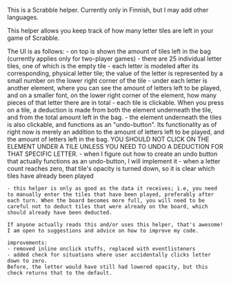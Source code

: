This is a Scrabble helper. Currently only in Finnish, but I may add other languages.

This helper allows you keep track of how many letter tiles are left in your game of Scrabble.

The UI is as follows:
    - on top is shown the amount of tiles left in the bag (currently applies only for two-player games)
    - there are 25 individual letter tiles, one of which is the empty tile
    - each letter is modeled after its corresponding, physical letter tile; the value of the letter is represented by a
    small number on the lower right corner of the tile
    - under each letter is another element, where you can see the amount of letters left to be played,
    and on a smaller font, on the lower right corner of the element, how many pieces of that letter there are in total
    - each tile is clickable. When you press on a tile, a deduction is made from both the element underneath the tile,
    and from the total amount left in the bag.
    - the element underneath the tiles is also clickable, and functions as an "undo-button". Its functionality as of right now is merely an addition to the amount of letters left to be played, and the amount of letters left in the bag. YOU SHOULD NOT CLICK ON THE ELEMENT UNDER A TILE UNLESS YOU NEED TO UNDO A DEDUCTION FOR THAT SPECIFIC 
    LETTER.
    - when I figure out how to create an undo button that actually functions as an undo-button, I will implement it
    - when a letter count reaches zero, that tile's opacity is turned down, so it is clear which tiles
    have already been played

    - this helper is only as good as the data it receives; i.e, you need to manually enter the tiles that have been played, preferably after each turn. When the board becomes more full, you will need to be careful not to deduct tiles that were already on the board, which should already have been deducted.

    If anyone actually reads this and/or uses this helper, that's awesome! I am open to suggestions and advice on how to improve my code.

    improvements: 
    - removed inline onclick stuffs, replaced with eventlisteners
    - added check for situations where user accidentally clicks letter down to zero.
    Before, the letter would have still had lowered opacity, but this check returns that to the default.